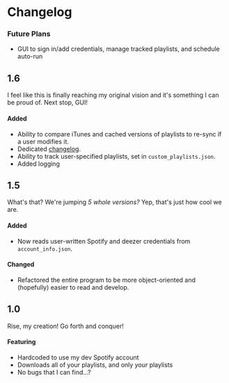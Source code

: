 # Changelog

### Future Plans

 - GUI to sign in/add credentials, manage tracked playlists, and schedule auto-run

## 1.6

I feel like this is finally reaching my original vision and it's something I can be proud of. Next stop, GUI!

#### Added

 - Ability to compare iTunes and cached versions of playlists to re-sync if a user modifies it.
 - Dedicated [changelog](CHANGELOG.md).
 - Ability to track user-specified playlists, set in `custom_playlists.json`.
 - Added logging

## 1.5

What's that? We're jumping *5 whole versions?* Yep, that's just how cool we are.

#### Added

 - Now reads user-written Spotify and deezer credentials from `account_info.json`.

#### Changed

 - Refactored the entire program to be more object-oriented and (hopefully) easier to read and develop.

## 1.0

Rise, my creation! Go forth and conquer!

#### Featuring

 - Hardcoded to use my dev Spotify account
 - Downloads all of your playlists, and only *your* playlists
 - No bugs that I can find...?
